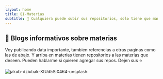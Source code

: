 ```yaml
---
layout: home
title: EI-Materias
subtitle: 🐨 Cualquiera puede subir sus repositorios, solo tiene que mandarme un mail o hablarme por discord.
---
```


## 🧉 Blogs informativos sobre materias

Voy publicando data importante, tambien referencias a otras paginas como las de abajo. Y arriba en materias tienen repositorios a las materias que deseen. Pueden hablarme si quieren agregar sus repos. Dejen sus ⭐

![jakub-dziubak-XtUd5SiX464-unsplash](https://github.com/Fabian-Martinez-Rincon/Fabian-Martinez-Rincon/assets/55964635/23a47586-45ee-4fd8-accb-878d07491dd3)

<a title="" href="https://cafecito.app/ei-materias"><img src="/assets/img/PortadaCafesito/jakub-dziubak-XtUd5SiX464-unsplash.png" alt="" /></a>